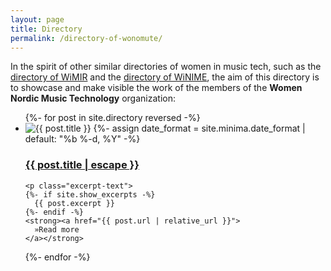 ```yaml
---
layout: page
title: Directory
permalink: /directory-of-wonomute/
---
```


In the spirit of other similar directories of women in music tech, such as the [directory of WiMIR](https://wimir.wordpress.com/directory-of-wimir) and the [directory of WiNIME](https://annaxambo.me/directory-of-winime/), the aim of this directory is to showcase and make visible the work of the members of the **Women Nordic Music Technology** organization:

<ul class="post-list directory">
  {%- for post in site.directory reversed -%}
  <li>
    <img src="{{ post.image | prepend: site.baseurl }}" alt="{{ post.title }}" title="{{ post.title }}">  
    {%- assign date_format = site.minima.date_format | default: "%b %-d, %Y" -%}
    <!-- <span class="post-meta">{{ post.date | date: date_format }}</span>
    <span class="post-meta">• <a href="{{ post.url }}#disqus_thread" data-disqus-identifier="{{post.id}}">"{{ post.url | relative_url }}"</a></span> -->
    <h3>
      <a class="post-link" href="{{ post.url | relative_url }}">
        {{ post.title | escape }}
      </a>
    </h3>
    <!-- <p><em>Interview by {{ post.author }}</em></p> -->


    <p class="excerpt-text">
    {%- if site.show_excerpts -%}
      {{ post.excerpt }}
    {%- endif -%}
    <strong><a href="{{ post.url | relative_url }}">
      »Read more
    </a></strong>
  </p>
  </li>
  {%- endfor -%}
</ul>
